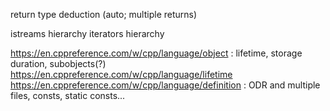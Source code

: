 return type deduction (auto; multiple returns)

istreams hierarchy
iterators hierarchy

https://en.cppreference.com/w/cpp/language/object : lifetime, storage duration, subobjects(?)
https://en.cppreference.com/w/cpp/language/lifetime
https://en.cppreference.com/w/cpp/language/definition : ODR and multiple files, consts, static consts...
